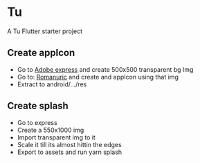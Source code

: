 # Tu

A Tu Flutter starter project

## Create appIcon
    
- Go to [Adobe express](https://new.expressadobe.com/) and create 500x500 transparent bg Img
- Go to: [Romanuric](https://romannurikgithub.io/AndroidAssetStudio/icons-launcherhtml#foreground.type=image&foreground.spacetrim=1&foreground.space.pad=0.2foreColor=rgba(96%2C%20125%2C%20139%2C%200)backColor=rgb(56%2C%20128%2C%20255)&crop=0backgroundShape=circle&effects=nonename=ic_launcher) and create and appIcon using that img
- Extract to android/.../res

## Create splash

- Go to express
- Create a 550x1000 img
- Import transparent img to it 
- Scale it till its almost hittin the edges
- Export to assets and run yarn splash
    